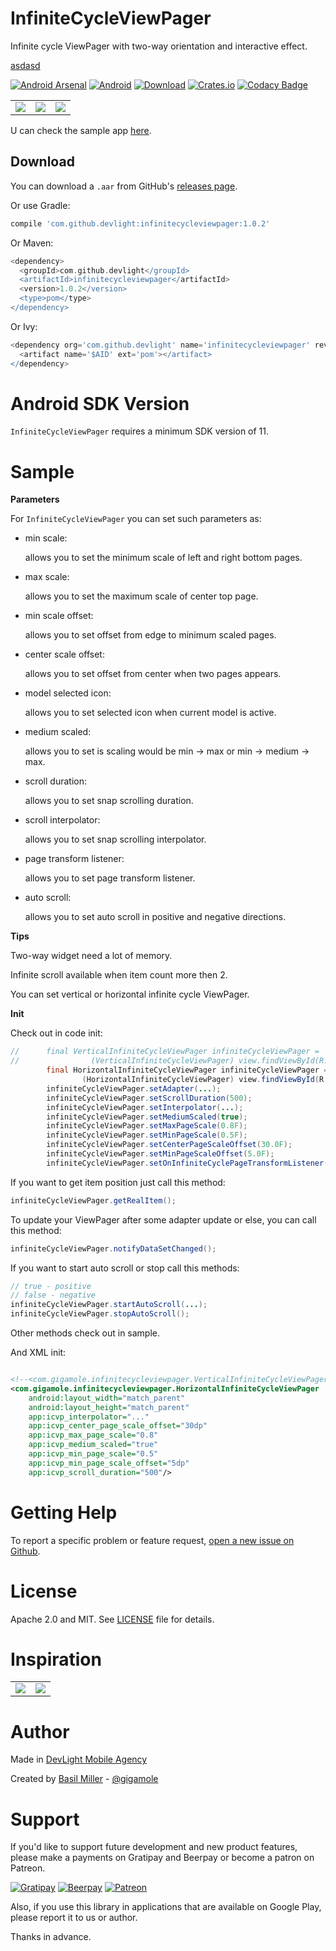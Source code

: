 InfiniteCycleViewPager
======================

Infinite cycle ViewPager with two-way orientation and interactive effect.

<a href="http://devlight.com.ua" target="_blank">
    <!--<img border="0" alt="Devlight" src="https://lh4.googleusercontent.com/-9btnRFp_eVo/V5cfwZsBpMI/AAAAAAAAC4E/s4NGoezKhpAVdVofAoez1QWpzK5Na8_cQCL0B/w147-h20-no/devlight-badge.png">-->
    asdasd
</a>

[![Android Arsenal](https://img.shields.io/badge/Android%20Arsenal-InfiniteCycleViewPager-yellow.svg?style=flat)](http://android-arsenal.com/details/1/4207)
[![Android](https://img.shields.io/badge/platform-android-brightgreen.svg?style=flat&label=Platform)](https://github.com/DevLight-Mobile-Agency)
[![Download](https://api.bintray.com/packages/gigamole/maven/infinitecycleviewpager/images/download.svg)](https://bintray.com/gigamole/maven/infinitecycleviewpager/_latestVersion)
[![Crates.io](https://img.shields.io/crates/l/rustc-serialize.svg?maxAge=2592000&label=License)](https://github.com/DevLight-Mobile-Agency/InfiniteCycleViewPager/blob/master/LICENSE.txt)
[![Codacy Badge](https://api.codacy.com/project/badge/Grade/fa85dd3c9aa84d879b3e76be8462145e)](https://www.codacy.com/app/gigamole53/InfiniteCycleViewPager?utm_source=github.com&amp;utm_medium=referral&amp;utm_content=DevLight-Mobile-Agency/InfiniteCycleViewPager&amp;utm_campaign=Badge_Grade)

|   	|   	|   	|
|:-:	|:-:	|:-:	|
![](https://lh5.googleusercontent.com/-DpQ9a_kxOhg/V7sDRu6BFlI/AAAAAAAADEM/NLIYoehpbq41sx6qTd5JZ3rrkE6xHQ4RQCL0B/w241-h381-no/hicvp.gif)|![](https://lh6.googleusercontent.com/-eojSc_l1OLs/V7sDRvJYKWI/AAAAAAAADEM/ZrWnluueFjsKw9vLrrcLaYS1P-DMgcoEQCL0B/w241-h382-no/vicvp.gif)|![](https://lh3.googleusercontent.com/-qRRmP-bR-fg/V7sDRjviAYI/AAAAAAAADEM/jMhU4PR4ZqAsScoMz-k8ECCAlGgrY2phQCL0B/w241-h381-no/twicvp.gif)

U can check the sample app [here](https://github.com/DevLight-Mobile-Agency/InfiniteCycleViewPager/tree/master/app).

Download
------------

You can download a `.aar` from GitHub's [releases page](https://github.com/DevLight-Mobile-Agency/InfiniteCycleViewPager/releases).

Or use Gradle:

```groovy
compile 'com.github.devlight:infinitecycleviewpager:1.0.2'
```

Or Maven:

```groovy
<dependency>
  <groupId>com.github.devlight</groupId>
  <artifactId>infinitecycleviewpager</artifactId>
  <version>1.0.2</version>
  <type>pom</type>
</dependency>
```

Or Ivy:

```groovy
<dependency org='com.github.devlight' name='infinitecycleviewpager' rev='1.0.2'>
  <artifact name='$AID' ext='pom'></artifact>
</dependency>
```

Android SDK Version
=========

`InfiniteCycleViewPager` requires a minimum SDK version of 11. 

Sample
========

<b>Parameters</b>

For `InfiniteCycleViewPager` you can set such parameters as:
 
 - min scale:
    
     allows you to set the minimum scale of left and right bottom pages.
    
 - max scale:
     
     allows you to set the maximum scale of center top page.
    
 - min scale offset:
     
     allows you to set offset from edge to minimum scaled pages.
         
 - center scale offset:
 
    allows you to set offset from center when two pages appears.

 - model selected icon:
    
     allows you to set selected icon when current model is active.

 - medium scaled:
    
     allows you to set is scaling would be min -> max or min -> medium -> max.
    
 - scroll duration:
     
     allows you to set snap scrolling duration.
     
 - scroll interpolator:
     
     allows you to set snap scrolling interpolator.
    
 - page transform listener:
   
     allows you to set page transform listener.
     
 - auto scroll:
   
     allows you to set auto scroll in positive and negative directions.
    
<b>Tips</b>

Two-way widget need a lot of memory.

Infinite scroll available when item count more then 2.

You can set vertical or horizontal infinite cycle ViewPager.

<b>Init</b>

Check out in code init:

```java
//      final VerticalInfiniteCycleViewPager infiniteCycleViewPager =
//                (VerticalInfiniteCycleViewPager) view.findViewById(R.id.vicvp);
        final HorizontalInfiniteCycleViewPager infiniteCycleViewPager =
                (HorizontalInfiniteCycleViewPager) view.findViewById(R.id.hicvp);
        infiniteCycleViewPager.setAdapter(...);
        infiniteCycleViewPager.setScrollDuration(500);
        infiniteCycleViewPager.setInterpolator(...);
        infiniteCycleViewPager.setMediumScaled(true);
        infiniteCycleViewPager.setMaxPageScale(0.8F);
        infiniteCycleViewPager.setMinPageScale(0.5F);
        infiniteCycleViewPager.setCenterPageScaleOffset(30.0F);
        infiniteCycleViewPager.setMinPageScaleOffset(5.0F);
        infiniteCycleViewPager.setOnInfiniteCyclePageTransformListener(...);
```

If you want to get item position just call this method:
```java
infiniteCycleViewPager.getRealItem();
```
          
To update your ViewPager after some adapter update or else, you can call this method:
```java
infiniteCycleViewPager.notifyDataSetChanged();
```

If you want to start auto scroll or stop call this methods:
```java
// true - positive
// false - negative
infiniteCycleViewPager.startAutoScroll(...);
infiniteCycleViewPager.stopAutoScroll();
```

Other methods check out in sample.

And XML init:

```xml

<!--<com.gigamole.infinitecycleviewpager.VerticalInfiniteCycleViewPager-->
<com.gigamole.infinitecycleviewpager.HorizontalInfiniteCycleViewPager
    android:layout_width="match_parent"
    android:layout_height="match_parent"
    app:icvp_interpolator="..."
    app:icvp_center_page_scale_offset="30dp"
    app:icvp_max_page_scale="0.8"
    app:icvp_medium_scaled="true"
    app:icvp_min_page_scale="0.5"
    app:icvp_min_page_scale_offset="5dp"
    app:icvp_scroll_duration="500"/>
```

Getting Help
======

To report a specific problem or feature request, [open a new issue on Github](https://github.com/DevLight-Mobile-Agency/InfiniteCycleViewPager/issues/new).

License
======

Apache 2.0 and MIT. See [LICENSE](https://github.com/DevLight-Mobile-Agency/InfiniteCycleViewPager/blob/master/LICENSE.txt) file for details.

Inspiration
===========

|   	|   	|
|:-:	|:-:	|
![](https://lh5.googleusercontent.com/-pUxe24V4ePI/V7sDRnBIN9I/AAAAAAAADEM/0U3G2lB_HmAbNFO6qOLO6yQ02f1jTjAFgCL0B/w520-h390-no/icvp.gif)|![](http://dbwgapw6amg93.cloudfront.net/wp-content/uploads/2016/05/personal-festival-app-beautiful-mobile-ui.jpg?097e9c)

Author
=======

Made in [DevLight Mobile Agency](https://github.com/DevLight-Mobile-Agency)

Created by [Basil Miller](https://github.com/GIGAMOLE) - [@gigamole](mailto:gigamole53@gmail.com)

Support
=======

If you'd like to support future development and new product features, please make a payments on Gratipay and Beerpay or become a patron on Patreon.

[![Gratipay](https://img.shields.io/gratipay/user/gigamole.svg?maxAge=2592000)](https://gratipay.com/~GIGAMOLE/)
[![Beerpay](https://beerpay.io/DevLight-Mobile-Agency/InfiniteCycleViewPager/badge.svg?style=flat)](https://beerpay.io/DevLight-Mobile-Agency/InfiniteCycleViewPager)
[![Patreon](https://lh5.googleusercontent.com/-lXI_oKp5724/V58ysdDtxHI/AAAAAAAAC7s/g91W_YT2SM0Q_VaIhDAMmoe-jHPP3ijJwCL0B/w140-h20-no/patreon-badge.png)](https://www.patreon.com/gigamole)

Also, if you use this library in applications that are available on Google Play, please report it to us or author.

Thanks in advance.

